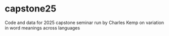 # capstone25

Code and data for 2025 capstone seminar run by Charles Kemp on variation in word meanings across languages



